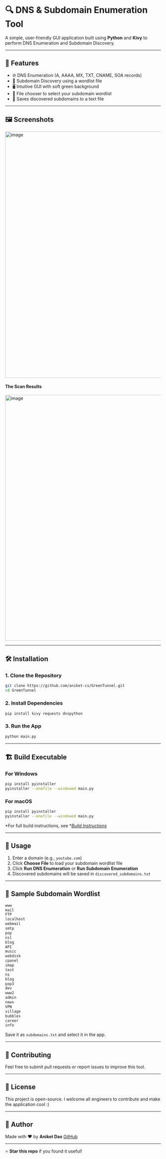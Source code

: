# 🔍 DNS & Subdomain Enumeration Tool

A simple, user-friendly GUI application built using **Python** and **Kivy** to perform DNS Enumeration and Subdomain Discovery.

---

## 🚀 Features

* 🌐 DNS Enumeration (A, AAAA, MX, TXT, CNAME, SOA records)
* 🧭 Subdomain Discovery using a wordlist file
* 🖥️ Intuitive GUI with soft green background
* 📂 File chooser to select your subdomain wordlist
* 💾 Saves discovered subdomains to a text file

---

## 🖼️ Screenshots

<img width="795" alt="image" src="https://github.com/user-attachments/assets/02607e2f-255e-487d-ab08-d637235c2a47" />

#### The Scan Results
<img width="793" alt="image" src="https://github.com/user-attachments/assets/24701597-861d-4691-b3be-7ea3d528c501" />




---

## 🛠️ Installation

### 1. Clone the Repository

```bash
git clone https://github.com/aniket-cs/GreenTunnel.git
cd GreenTunnel
```

### 2. Install Dependencies

```bash
pip install kivy requests dnspython
```

### 3. Run the App

```bash
python main.py
```

---

## 🏗️ Build Executable

### For Windows

```bash
pip install pyinstaller
pyinstaller --onefile --windowed main.py
```

### For macOS

```bash
pip install pyinstaller
pyinstaller --onefile --windowed main.py
```

\*For full build instructions, see \*[*Build Instructions*](./Build%20Instructions.md)

---

## 📄 Usage

1. Enter a domain (e.g., `youtube.com`)
2. Click **Choose File** to load your subdomain wordlist file
3. Click **Run DNS Enumeration** or **Run Subdomain Enumeration**
4. Discovered subdomains will be saved in `discovered_subdomains.txt`

---

## 📁 Sample Subdomain Wordlist

```txt
www
mail
FTP
localhost
webmail
smtp
pop
nsl
blog
API
music
webdisk
cpanel
imap
test
ns
blog
pop3
dev
www2
admin
news
VPN
village
bubbles
career
info
```

Save it as `subdomains.txt` and select it in the app.

---

## 🙌 Contributing

Feel free to submit pull requests or report issues to improve this tool.

---

## 📜 License

This project is open-source. I welcome all engineers to contribute and make the application cool :)

---

## 👤 Author
Made with ❤️ by **Aniket Das**
[GitHub](https://github.com/aniket-cs/)

------
⭐ **Star this repo** if you found it useful!
